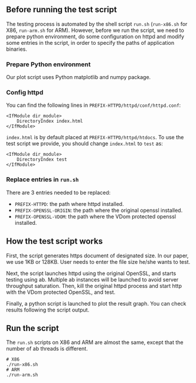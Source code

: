 ## Before running the test script
The testing process is automated by the shell script `run.sh` (`run-x86.sh` for X86, `run-arm.sh` for ARM). However, before we run the script, we need to prepare python environment, do some configuration on httpd and modify some entries in the script, in order to specify the paths of application binaries.

### Prepare Python environment
Our plot script uses Python matplotlib and numpy package. 

### Config httpd
You can find the following lines in `PREFIX-HTTPD/httpd/conf/httpd.conf`:
```
<IfModule dir_module>
    DirectoryIndex index.html
</IfModule>
```

`index.html` is by default placed at `PREFIX-HTTPD/httpd/htdocs`. To use the test script we provide, you should change `index.html` to `test` as:
```
<IfModule dir_module>
    DirectoryIndex test
</IfModule>
```

### Replace entries in `run.sh`
There are 3 entries needed to be replaced:
- `PREFIX-HTTPD`: the path where httpd installed.
- `PREFIX-OPENSSL-ORIGIN`: the path where the original openssl installed.
- `PREFIX-OPENSSL-VDOM`: the path where the VDom protected openssl installed.


## How the test script works
First, the script generates https document of designated size. In our paper, we use 1KB or 128KB. User needs to enter the file size he/she wants to test. 

Next, the script launches httpd using the original OpenSSL, and starts testing using ab. Multiple ab instances will be launched to avoid server throughput saturation. Then, kill the original httpd process and start http with the VDom protected OpenSSL, and test. 

Finally, a python script is launched to plot the result graph. You can check results following the script output. 


## Run the script
The `run.sh` scripts on X86 and ARM are almost the same, except that the number of ab threads is different. 
```
# X86
./run-x86.sh
# ARM
./run-arm.sh
```